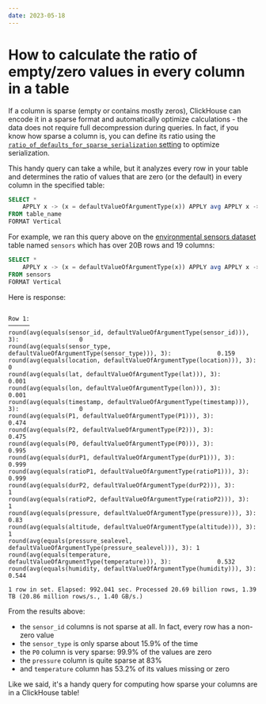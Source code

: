 ```yaml
---
date: 2023-05-18
---
```


# How to calculate the ratio of empty/zero values in every column in a table

If a column is sparse (empty or contains mostly zeros), ClickHouse can encode it in a sparse format and automatically optimize calculations - the data does not require full decompression during queries. In fact, if you know how sparse a column is, you can define its ratio using the [`ratio_of_defaults_for_sparse_serialization` setting](https://clickhouse.com/docs/en/operations/settings/merge-tree-settings#ratio_of_defaults_for_sparse_serialization) to optimize serialization.

This handy query can take a while, but it analyzes every row in your table and determines the ratio of values that are zero (or the default) in every column in the specified table:

```sql
SELECT *
    APPLY x -> (x = defaultValueOfArgumentType(x)) APPLY avg APPLY x -> round(x, 3)
FROM table_name
FORMAT Vertical
```

For example, we ran this query above on the [environmental sensors dataset](https://clickhouse.com/docs/en/getting-started/example-datasets/environmental-sensors) table named `sensors` which has over 20B rows and 19 columns:

```sql
SELECT *
    APPLY x -> (x = defaultValueOfArgumentType(x)) APPLY avg APPLY x -> round(x, 3)
FROM sensors
FORMAT Vertical
```

Here is response:

```response

Row 1:
──────
round(avg(equals(sensor_id, defaultValueOfArgumentType(sensor_id))), 3):                 0
round(avg(equals(sensor_type, defaultValueOfArgumentType(sensor_type))), 3):             0.159
round(avg(equals(location, defaultValueOfArgumentType(location))), 3):                   0
round(avg(equals(lat, defaultValueOfArgumentType(lat))), 3):                             0.001
round(avg(equals(lon, defaultValueOfArgumentType(lon))), 3):                             0.001
round(avg(equals(timestamp, defaultValueOfArgumentType(timestamp))), 3):                 0
round(avg(equals(P1, defaultValueOfArgumentType(P1))), 3):                               0.474
round(avg(equals(P2, defaultValueOfArgumentType(P2))), 3):                               0.475
round(avg(equals(P0, defaultValueOfArgumentType(P0))), 3):                               0.995
round(avg(equals(durP1, defaultValueOfArgumentType(durP1))), 3):                         0.999
round(avg(equals(ratioP1, defaultValueOfArgumentType(ratioP1))), 3):                     0.999
round(avg(equals(durP2, defaultValueOfArgumentType(durP2))), 3):                         1
round(avg(equals(ratioP2, defaultValueOfArgumentType(ratioP2))), 3):                     1
round(avg(equals(pressure, defaultValueOfArgumentType(pressure))), 3):                   0.83
round(avg(equals(altitude, defaultValueOfArgumentType(altitude))), 3):                   1
round(avg(equals(pressure_sealevel, defaultValueOfArgumentType(pressure_sealevel))), 3): 1
round(avg(equals(temperature, defaultValueOfArgumentType(temperature))), 3):             0.532
round(avg(equals(humidity, defaultValueOfArgumentType(humidity))), 3):                   0.544

1 row in set. Elapsed: 992.041 sec. Processed 20.69 billion rows, 1.39 TB (20.86 million rows/s., 1.40 GB/s.)
```

From the results above:

- the `sensor_id` columns is not sparse at all. In fact, every row has a non-zero value
- the `sensor_type` is only sparse about 15.9% of the time
- the `P0` column is very sparse: 99.9% of the values are zero
- the `pressure` column is quite sparse at 83%
- and `temperature` column has 53.2% of its values missing or zero

Like we said, it's a handy query for computing how sparse your columns are in a ClickHouse table!